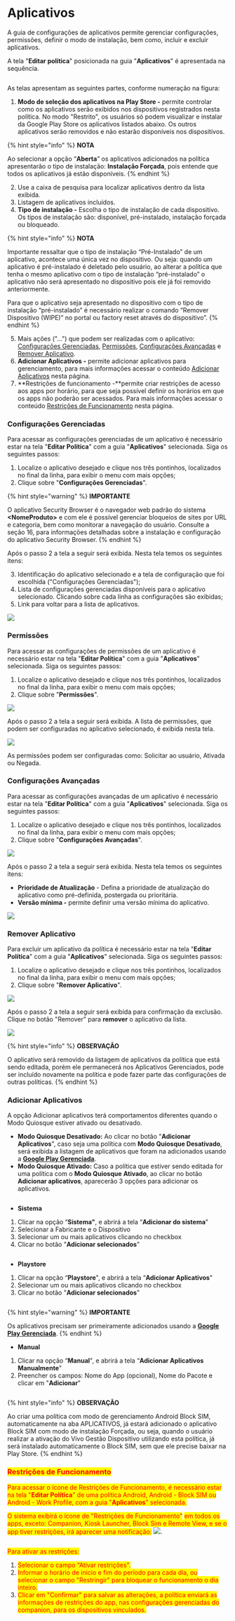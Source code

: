 # Aplicativos

A guia de configurações de aplicativos permite gerenciar configurações, permissões, definir o modo de instalação, bem como, incluir e excluir aplicativos.

A tela "**Editar política**" posicionada na guia "**Aplicativos**" é apresentada na sequência.

<figure><img src="../../../.gitbook/assets/Captura de tela 2024-02-29 160922.png" alt=""><figcaption></figcaption></figure>

As telas apresentam as seguintes partes, conforme numeração na figura:

1. **Modo de seleção dos aplicativos na Play Store -** permite controlar como os aplicativos serão exibidos nos dispositivos registrados nesta política. No modo "Restrito", os usuários só podem visualizar e instalar da Google Play Store os aplicativos listados abaixo. Os outros aplicativos serão removidos e não estarão disponíveis nos dispositivos.

{% hint style="info" %}
**NOTA**

Ao selecionar a opção “**Aberta**” os aplicativos adicionados na política apresentarão o tipo de instalação: **Instalação Forçada**, pois entende que todos os aplicativos já estão disponíveis.
{% endhint %}

2. Use a caixa de pesquisa para localizar aplicativos dentro da lista exibida.
3. Listagem de aplicativos incluídos.
4. **Tipo de instalação -** Escolha o tipo de instalação de cada dispositivo. Os tipos de instalação são: disponível, pré-instalado, instalação forçada ou bloqueado.

{% hint style="info" %}
**NOTA**

Importante ressaltar que o tipo de instalação “Pré-Instalado” de um aplicativo, acontece uma única vez no dispositivo. Ou seja: quando um aplicativo é pré-instalado é deletado pelo usuário, ao alterar a política que tenha o mesmo aplicativo com o tipo de instalação “pré-instalado” o aplicativo não será apresentado no dispositivo pois ele já foi removido anteriormente.

Para que o aplicativo seja apresentado no dispositivo com o tipo de instalação “pré-instalado” é necessário realizar o comando “Remover Dispositivo (WIPE)” no portal ou factory reset através do dispositivo”.
{% endhint %}

5. Mais ações ("...") que podem ser realizadas com o aplicativo: [Configurações Gerenciadas](aplicativos.md#configuracoes-gerenciadas), [Permissões](aplicativos.md#permissoes), [Configurações Avançadas](aplicativos.md#configuracoes-avancadas) e [Remover Aplicativo](aplicativos.md#remover-aplicativo).
6. **Adicionar Aplicativos -** permite adicionar aplicativos para gerenciamento, para mais informações acessar o conteúdo [Adicionar Aplicativos](aplicativos.md#adicionar-aplicativos) nesta página.
7. **Restrições de funcionamento -**permite criar restrições de acesso aos apps por horário, para que seja possível definir os horários em que os apps não poderão ser acessados. Para mais informações acessar o conteúdo [Restrições de Funcionamento](aplicativos.md#restricoes-de-funcionamento) nesta página.

### **Configurações Gerenciadas**

Para acessar as configurações gerenciadas de um aplicativo é necessário estar na tela "**Editar Política**" com a guia "**Aplicativos**" selecionada. Siga os seguintes passos:

1. Localize o aplicativo desejado e clique nos três pontinhos, localizados no final da linha, para exibir o menu com mais opções;
2. Clique sobre "**Configurações Gerenciadas**".

{% hint style="warning" %}
**IMPORTANTE**

O aplicativo Security Browser é o navegador web padrão do sistema **\<NomeProduto>** e com ele é possível gerenciar bloqueios de sites por URL e categoria, bem como monitorar a navegação do usuário. Consulte a seção 16, para informações detalhadas sobre a instalação e configuração do aplicativo Security Browser.
{% endhint %}

Após o passo 2 a tela a seguir será exibida. Nesta tela temos os seguintes itens:

3. Identificação do aplicativo selecionado e a tela de configuração que foi escolhida ("Configurações Gerenciadas");
4. Lista de configurações gerenciadas disponíveis para o aplicativo selecionado. Clicando sobre cada linha as configurações são exibidas;
5. Link para voltar para a lista de aplicativos.

![](<../../../.gitbook/assets/9 (2).png>)

### **Permissões**

Para acessar as configurações de permissões de um aplicativo é necessário estar na tela "**Editar Política**" com a guia "**Aplicativos**" selecionada. Siga os seguintes passos:

1. Localize o aplicativo desejado e clique nos três pontinhos, localizados no final da linha, para exibir o menu com mais opções;
2. Clique sobre "**Permissões**".

![](<../../../.gitbook/assets/10 (2).png>)

Após o passo 2 a tela a seguir será exibida. A lista de permissões, que podem ser configuradas no aplicativo selecionado, é exibida nesta tela.

![](<../../../.gitbook/assets/11 (1).png>)

As permissões podem ser configuradas como: Solicitar ao usuário, Ativada ou Negada.

### **Configurações Avançadas**

Para acessar as configurações avançadas de um aplicativo é necessário estar na tela "**Editar Política**" com a guia "**Aplicativos**" selecionada. Siga os seguintes passos:

1. Localize o aplicativo desejado e clique nos três pontinhos, localizados no final da linha, para exibir o menu com mais opções;
2. Clique sobre "**Configurações Avançadas**".

![](<../../../.gitbook/assets/12 (1).png>)

Após o passo 2 a tela a seguir será exibida. Nesta tela temos os seguintes itens:

* **Prioridade de Atualização** - Defina a prioridade de atualização do aplicativo como pré-definida, postergada ou prioritária.
* **Versão mínima -** permite definir uma versão mínima do aplicativo.

![](<../../../.gitbook/assets/13 (1).png>)

### **Remover Aplicativo**

Para excluir um aplicativo da política é necessário estar na tela "**Editar Política**" com a guia "**Aplicativos**" selecionada. Siga os seguintes passos:

1. Localize o aplicativo desejado e clique nos três pontinhos, localizados no final da linha, para exibir o menu com mais opções;
2. Clique sobre "**Remover Aplicativo**".

![](<../../../.gitbook/assets/14 (1).png>)

Após o passo 2 a tela a seguir será exibida para confirmação da exclusão. Clique no botão "Remover" para **remover** o aplicativo da lista.

![](<../../../.gitbook/assets/15 (1).png>)

{% hint style="info" %}
**OBSERVAÇÃO**

O aplicativo será removido da listagem de aplicativos da política que está sendo editada, porém ele permanecerá nos Aplicativos Gerenciados, pode ser incluído novamente na política e pode fazer parte das configurações de outras políticas.
{% endhint %}

### **Adicionar Aplicativos**

A opção Adicionar aplicativos terá comportamentos diferentes quando o Modo Quiosque estiver ativado ou desativado.

* **Modo Quiosque Desativado:** Ao clicar no botão "**Adicionar Aplicativos**", caso seja uma política com **Modo Quiosque Desativado**, será exibida a listagem de aplicativos que foram  na adicionados usando a [**Google Play Gerenciada**](../../gerenciamento-de-aplicativos/google-play-gerenciada.md).&#x20;
* **Modo Quiosque Ativado:** Caso a política que estiver sendo editada for uma política com o **Modo Quiosque** **Ativado**, ao clicar no botão **Adicionar aplicativos**, aparecerão 3 opções para adicionar os aplicativos.

<figure><img src="../../../.gitbook/assets/image (69).png" alt=""><figcaption></figcaption></figure>

* **Sistema**

1. Clicar na opção “**Sistema"**, e abrirá a tela “**Adicionar do sistema**"
2. Selecionar a Fabricante e o Dispositivo
3. Selecionar um ou mais aplicativos clicando no checkbox
4. Clicar no botão "**Adicionar selecionados**"

<figure><img src="../../../.gitbook/assets/image (70).png" alt=""><figcaption></figcaption></figure>

* **Playstore**&#x20;

1. Clicar na opção “**Playstore**", e abrirá a tela “**Adicionar Aplicativos**"
2. Selecionar um ou mais aplicativos clicando no checkbox
3. Clicar no botão "**Adicionar selecionados**"

<figure><img src="../../../.gitbook/assets/image (71).png" alt=""><figcaption></figcaption></figure>

{% hint style="warning" %}
**IMPORTANTE**

Os aplicativos precisam ser primeiramente adicionados usando a [**Google Play Gerenciada**](broken-reference).&#x20;
{% endhint %}

* **Manual**

1. Clicar na opção “**Manual**", e abrirá a tela “**Adicionar Aplicativos Manualmente**"
2. Preencher os campos: Nome do App (opcional), Nome do Pacote e clicar em "**Adicionar**"

<figure><img src="../../../.gitbook/assets/image (72).png" alt=""><figcaption></figcaption></figure>

{% hint style="info" %}
**OBSERVAÇÃO**

Ao criar uma política com modo de gerenciamento Android Block SIM, automaticamente na aba APLICATIVOS, já estará adicionado o aplicativo Block SIM com modo de instalação Forçada, ou seja, quando o usuário realizar a ativação do Vivo Gestão Dispositivo utilizando esta política, já será instalado automaticamente o Block SIM, sem que ele precise baixar na Play Store.
{% endhint %}

### <mark style="color:red;">Restrições de Funcionamento</mark>

<mark style="color:red;">Para acessar o ícone de Restrições de Funcionamento, é necessário estar na tela "</mark><mark style="color:red;">**Editar Política**</mark><mark style="color:red;">" de uma política Android, Android - Block SIM ou Android - Work Profile, com a guia "</mark><mark style="color:red;">**Aplicativos**</mark><mark style="color:red;">" selecionada.</mark>&#x20;

<mark style="color:red;">O sistema exibirá o ícone de "Restrições de Funcionamento"</mark> <mark style="color:red;">em todos os apps, exceto: Companion, Kiosk Launcher, Block Sim e Remote View, e se o app tiver restrições, irá aparecer uma notificação:</mark> ![](<../../../.gitbook/assets/image (79).png>).

<figure><img src="../../../.gitbook/assets/image (80).png" alt=""><figcaption></figcaption></figure>

<mark style="color:red;">Para ativar as restrições:</mark>

1. <mark style="color:red;">Selecionar o campo “Ativar restrições".</mark>
2. <mark style="color:red;">Informar o horário de inicio e fim do período para cada dia, ou selecionar o campo "Restringir"  para bloquear o funcionamento o dia inteiro.</mark>
3. <mark style="color:red;">Clicar em "Confirmar" para salvar as alterações, a política enviará as informações de restrições do app, nas configurações gerenciadas do companion, para os dispositivos vinculados.</mark>
